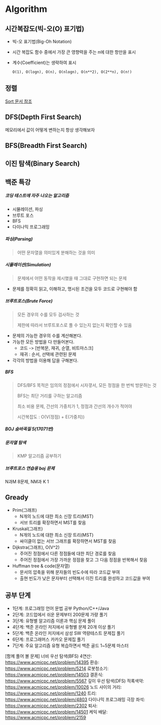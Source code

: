 # Algorithm



## 시간복잡도(빅-오(O) 표기법)

- 빅-오 표기법(Big-Oh Notation)

- 시간 복잡도 함수 중에서 가장 큰 영향력을 주는 n에 대한 항만을 표시

- 계수(Coefficient)는 생략하여 표시

  `O(1), O(logn), O(n), O(nlogn), O(n**2), O(2**n), O(n!)`



## 정렬

[Sort 문서 참조](./sort.md)



## DFS(Depth First Search)

메모리에서 값이 어떻게 변하는지 항상 생각해보자



## BFS(Breadth First Search)





## 이진 탐색(Binary Search)





## 백준 특강

##### 코딩 테스트에 자주 나오는 알고리즘

- 시뮬레이션, 파싱
- 브루트 포스
- BFS
- 다이나믹 프로그래밍



##### 파싱(Parsing)

> 어떤 문자열을 의미있게 분해하는 것을 의미



##### 시뮬레이션(Simulation)

> 문제에서 어떤 동작을 제시했을 때 그대로 구현하면 되는 문제

- 문제를 정확히 읽고, 이해하고, 명시된 조건을 모두 코드로 구현해야 함



##### 브루트포스(Brute Force)

> 모든 경우의 수를 모두 검사하는 것
>
> 제한에 따라서 브루트포스로 풀 수 있는지 없는지 확인할 수 있음

- 문제의 가능한 경우의 수를 계산해본다.
- 가능한 모든 방법을 다 만들어본다.
  - 코드 -> [반복문, 재귀, 순열, 비트마스크]
  - 재귀 : 순서, 선택에 관련된 문제
- 각각의 방법을 이용해 답을 구해본다.



##### BFS

> DFS/BFS 목적은 임의의 정점에서 시자갷서, 모든 정점을 한 번씩 방문하는 것
>
> BFS는 최단 거리를 구하는 알고리즘
>
> 최소 비용 문제, 간선의 가중치가 1, 정점과 간선의 개수가 적어야
>
> 시간복잡도 : O(V(정점) + E(가중치))



##### BOJ 숨바꼭질 5(17071번)





##### 문자열 탐색

> KMP 알고리즘 공부하기



##### 브루트포스 연습용 boj 문제

N과M 8문제, NM과 K 1



## Gready

- Prim(그래프)
  - N개의 노드에 대한 최소 신장 트리(MST)
  - 서브 트리를 확장하면서 MST를 찾음
- Kruskal(그래프)
  - N개의 노드에 대한 최소 신장 트리(MST)
  - 싸이클이 없는 서브 그래프를 확장하면서 MST를 찾음
- Dijkstra(그래프), O(V^2)
  - 주어진 정점에서 다른 정점들에 대한 최단 경로를 찾음
  - 주어진 정점에서 가장 가까운 정점을 찾고 그 다음 정점을 반복해서 찾음
- Huffman tree & code(문자열)
  - 문서의 압축을 위해 문자들의 빈도수에 따라 코드값 부여
  - 출현 빈도가 낮은 문자부터 선택해서 이진 트리를 완성하고 코드값을 부여



## 공부 단계

- 1단계: 프로그래밍 언어 문법 공부 Python/C++/Java
- 2단계: 코드업에서 쉬운 문제부터 200문제 가량 풀기
- 3단계: 유형별 알고리즘 이론과 핵심 문제 풀이
- 4단계: 백준 온라인 저지에서 유형별 문제 20개 이상 풀기
- 5단계: 백준 온라인 저지에서 삼성 SW 역량테스트 문제집 풀기
- 6단계: 프로그래머스 카카오 문제집 풀기
- 7단계: 주요 알고리즘 유형 복습하면서 백준 골드 1~5문제 마스터

[함께 풀어 볼 문제]
너비 우선 탐색(BFS)
4연산: https://www.acmicpc.net/problem/14395
환승: https://www.acmicpc.net/problem/5214
로봇청소기: https://www.acmicpc.net/problem/14503
결혼식: https://www.acmicpc.net/problem/5567
깊이 우선 탐색(DFS)
적록색약: https://www.acmicpc.net/problem/10026
노드 사이의 거리: https://www.acmicpc.net/problem/1240
트리: https://www.acmicpc.net/problem/4803
다이나믹 프로그래밍
극장 좌석: https://www.acmicpc.net/problem/2302
퇴사: https://www.acmicpc.net/problem/14501
케익 배달: https://www.acmicpc.net/problem/2159
